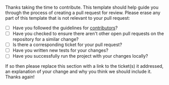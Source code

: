 Thanks taking the time to contribute. This template should help guide you through the process of creating a pull request for review. Please erase any part of this template that is not relevant to your pull request:


- [ ] Have you followed the guidelines for [contributors](http://docs.libraries.io/contributorshandbook)?
- [ ] Have you checked to ensure there aren't other open pull requests on the repository for a similar change?
- [ ] Is there a corresponding ticket for your pull request?
- [ ] Have you written new tests for your changes?
- [ ] Have you successfully run the project with your changes locally?

If so then please replace this section with a link to the ticket(s) it addressed, an explanation of your change and why you think we should include it. Thanks again! 
